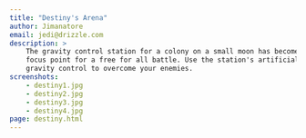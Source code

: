 ```yaml
---
title: "Destiny's Arena"
author: Jimanatore
email: jedi@drizzle.com
description: >
    The gravity control station for a colony on a small moon has become the
    focus point for a free for all battle. Use the station's artificial
    gravity control to overcome your enemies.
screenshots:
    - destiny1.jpg
    - destiny2.jpg
    - destiny3.jpg
    - destiny4.jpg
page: destiny.html
---
```

